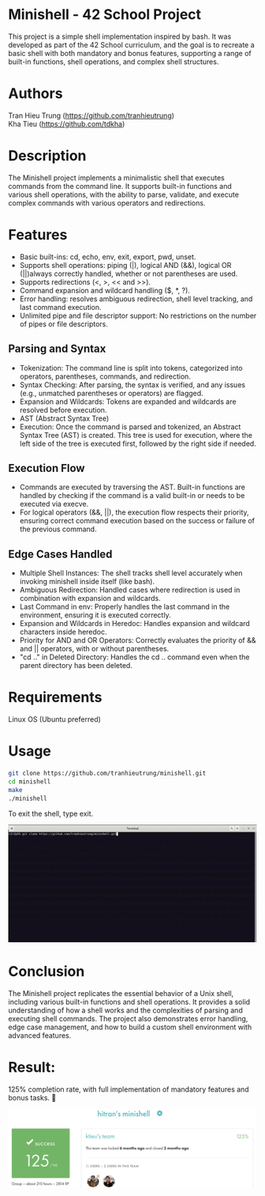 # Minishell - 42 School Project
This project is a simple shell implementation inspired by bash. It was developed as part of the 42 School curriculum, and the goal is to recreate a basic shell with both mandatory and bonus features, supporting a range of built-in functions, shell operations, and complex shell structures.

# Authors
Tran Hieu Trung (https://github.com/tranhieutrung)<br>
Kha Tieu (https://github.com/tdkha)

# Description
The Minishell project implements a minimalistic shell that executes commands from the command line. It supports built-in functions and various shell operations, with the ability to parse, validate, and execute complex commands with various operators and redirections.

# Features
- Basic built-ins: cd, echo, env, exit, export, pwd, unset.
- Supports shell operations: piping (|), logical AND (&&), logical OR (||)always correctly handled, whether or not parentheses are used.
- Supports redirections (<, >, << and >>).
- Command expansion and wildcard handling ($, *, ?).
- Error handling: resolves ambiguous redirection, shell level tracking, and last command execution.
- Unlimited pipe and file descriptor support: No restrictions on the number of pipes or file descriptors.

## Parsing and Syntax
- Tokenization: The command line is split into tokens, categorized into operators, parentheses, commands, and redirection.
- Syntax Checking: After parsing, the syntax is verified, and any issues (e.g., unmatched parentheses or operators) are flagged.
- Expansion and Wildcards: Tokens are expanded and wildcards are resolved before execution.
- AST (Abstract Syntax Tree)
- Execution: Once the command is parsed and tokenized, an Abstract Syntax Tree (AST) is created. This tree is used for execution, where the left side of the tree is executed first, followed by the right side if needed.

## Execution Flow
- Commands are executed by traversing the AST. Built-in functions are handled by checking if the command is a valid built-in or needs to be executed via execve.
- For logical operators (&&, ||), the execution flow respects their priority, ensuring correct command execution based on the success or failure of the previous command.

## Edge Cases Handled
- Multiple Shell Instances: The shell tracks shell level accurately when invoking minishell inside itself (like bash).
- Ambiguous Redirection: Handled cases where redirection is used in combination with expansion and wildcards.
- Last Command in env: Properly handles the last command in the environment, ensuring it is executed correctly.
- Expansion and Wildcards in Heredoc: Handles expansion and wildcard characters inside heredoc.
- Priority for AND and OR Operators: Correctly evaluates the priority of && and || operators, with or without parentheses.
- "cd .." in Deleted Directory: Handles the cd .. command even when the parent directory has been deleted.

# Requirements
Linux OS (Ubuntu preferred)

# Usage
```bash
git clone https://github.com/tranhieutrung/minishell.git
cd minishell
make
./minishell
```

To exit the shell, type exit.

![Usage GIF](https://github.com/tranhieutrung/minishell/blob/main/minishell_usage.gif)

# Conclusion
The Minishell project replicates the essential behavior of a Unix shell, including various built-in functions and shell operations. It provides a solid understanding of how a shell works and the complexities of parsing and executing shell commands. The project also demonstrates error handling, edge case management, and how to build a custom shell environment with advanced features.

# Result:
125% completion rate, with full implementation of mandatory features and bonus tasks. 🎉

![Result](https://github.com/tranhieutrung/minishell/blob/main/minishell_result.png)